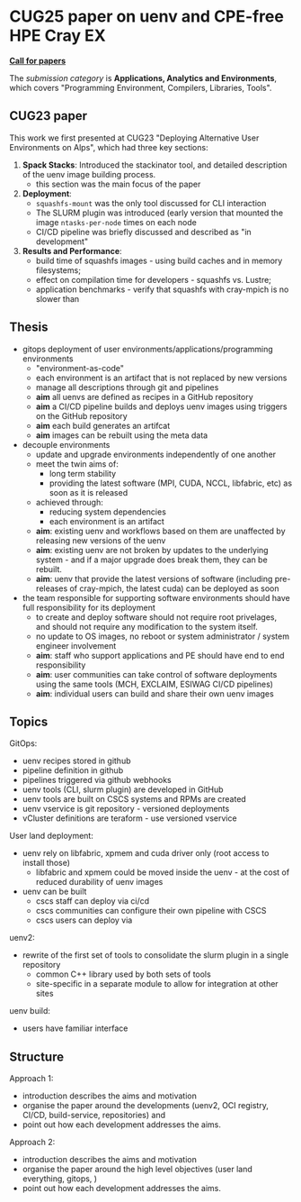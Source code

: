 # CUG25 paper on uenv and CPE-free HPE Cray EX

[**Call for papers**](https://cug.org/cug-2025-call-for-papers/)

The *submission category* is **Applications, Analytics and Environments**, which covers "Programming Environment, Compilers, Libraries, Tools".

## CUG23 paper

This work we first presented at CUG23 "Deploying Alternative User Environments on Alps", which had three key sections:

1. **Spack Stacks**: Introduced the stackinator tool, and detailed description of the uenv image building process.
    * this section was the main focus of the paper
2. **Deployment**:
    * `squashfs-mount` was the only tool discussed for CLI interaction
    * The SLURM plugin was introduced (early version that mounted the image `ntasks-per-node` times on each node
    * CI/CD pipeline was briefly discussed and described as "in development"
3. **Results and Performance**:
    * build time of squashfs images - using build caches and in memory filesystems;
    * effect on compilation time for developers - squashfs vs. Lustre;
    * application benchmarks - verify that squashfs with cray-mpich is no slower than 

## Thesis

* gitops deployment of user environments/applications/programming environments
    * "environment-as-code"
    * each environment is an artifact that is not replaced by new versions
    * manage all descriptions through git and pipelines
    * **aim** all uenvs are defined as recipes in a GitHub repository
    * **aim** a CI/CD pipeline builds and deploys uenv images using triggers on the GitHub repository
    * **aim** each build generates an artifcat
    * **aim** images can be rebuilt using the meta data
* decouple environments
    * update and upgrade environments independently of one another
    * meet the twin aims of:
        * long term stability
        * providing the latest software (MPI, CUDA, NCCL, libfabric, etc) as soon as it is released
    * achieved through:
        * reducing system dependencies
        * each environment is an artifact
    * **aim**: existing uenv and workflows based on them are unaffected by releasing new versions of the uenv
    * **aim**: existing uenv are not broken by updates to the underlying system - and if a major upgrade does break them, they can be rebuilt.
    * **aim**: uenv that provide the latest versions of software (including pre-releases of cray-mpich, the latest cuda) can be deployed as soon
* the team responsible for supporting software environments should have full responsibility for its deployment
    * to create and deploy software should not require root privelages, and should not require any modification to the system itself.
    * no update to OS images, no reboot or system administrator / system engineer involvement
    * **aim**: staff who support applications and PE should have end to end responsibility
    * **aim**: user communities can take control of software deployments using the same tools (MCH, EXCLAIM, ESIWAG CI/CD pipelines)
    * **aim**: individual users can build and share their own uenv images


## Topics

GitOps:
* uenv recipes stored in github
* pipeline definition in github
* pipelines triggered via github webhooks
* uenv tools (CLI, slurm plugin) are developed in GitHub
* uenv tools are built on CSCS systems and RPMs are created
* uenv vservice is git repository - versioned deployments
* vCluster definitions are teraform - use versioned vservice

User land deployment:
* uenv rely on libfabric, xpmem and cuda driver only (root access to install those)
    * libfabric and xpmem could be moved inside the uenv - at the cost of reduced durability of uenv images
* uenv can be built
    * cscs staff can deploy via ci/cd
    * cscs communities can configure their own pipeline with CSCS
    * cscs users can deploy via 

uenv2:
* rewrite of the first set of tools to consolidate the slurm plugin in a single repository
    * common C++ library used by both sets of tools
    * site-specific in a separate module to allow for integration at other sites

uenv build:
* users have familiar interface

## Structure

Approach 1:
* introduction describes the aims and motivation
* organise the paper around the developments (uenv2, OCI registry, CI/CD, build-service, repositories) and 
* point out how each development addresses the aims.

Approach 2:
* introduction describes the aims and motivation
* organise the paper around the high level objectives (user land everything, gitops, )
* point out how each development addresses the aims.

